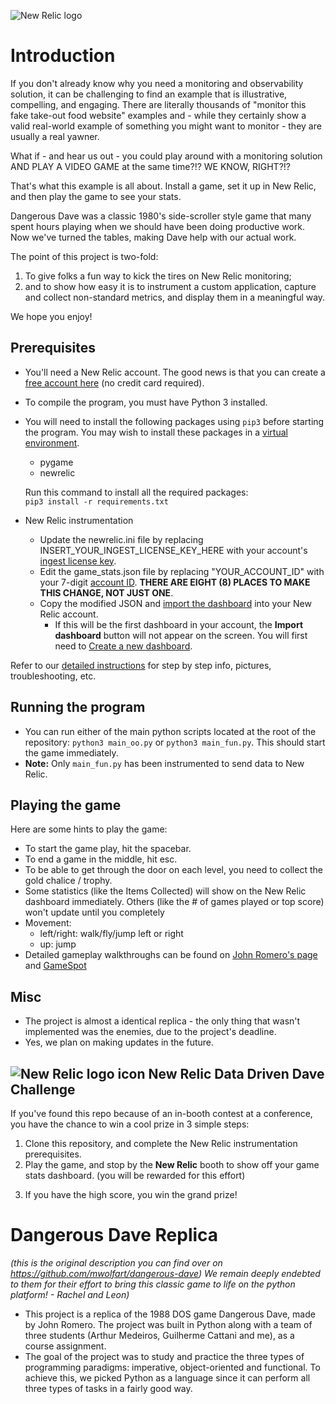 ![New Relic logo](https://newrelic.com/static-assets/images/logo/nr-logo-50vh.png)
# Introduction
If you don't already know why you need a monitoring and observability solution, it can be challenging to find an example that is illustrative, compelling, and engaging. There are literally thousands of "monitor this fake take-out food website" examples and - while they certainly show a valid real-world example of something you might want to monitor - they are usually a real yawner.

What if - and hear us out - you could play around with a monitoring solution AND PLAY A VIDEO GAME at the same time?!? WE KNOW, RIGHT?!?

That's what this example is all about. Install a game, set it up in New Relic, and then play the game to see your stats. 

Dangerous Dave was a classic 1980's side-scroller style game that many spent hours playing when we should have been doing productive work. Now we've turned the tables, making Dave help with our actual work.

The point of this project is two-fold: 

 1. To give folks a fun way to kick the tires on New Relic monitoring; 
 2. and to show how easy it is to instrument a custom application, capture and collect non-standard metrics, and display them in a meaningful way.

We hope you enjoy!

## Prerequisites

- You'll need a New Relic account. The good news is that you can create a [free account here](https://newrelic.com/signup) (no credit card required).
- To compile the program, you must have Python 3 installed.
- You will need to install the following packages using `pip3` before starting the program. You may wish to install these packages in a [virtual environment](https://packaging.python.org/en/latest/guides/installing-using-pip-and-virtual-environments/).
  - pygame
  - newrelic

  Run this command to install all the required packages:  
    `pip3 install -r requirements.txt`

- New Relic instrumentation
  - Update the newrelic.ini file by replacing INSERT_YOUR_INGEST_LICENSE_KEY_HERE with your account's [ingest license key](https://docs.newrelic.com/docs/apis/intro-apis/new-relic-api-keys/). 
  - Edit the game_stats.json file by replacing "YOUR_ACCOUNT_ID" with your 7-digit [account ID](https://docs.newrelic.com/docs/accounts/accounts-billing/account-structure/account-id/). **THERE ARE EIGHT (8) PLACES TO MAKE THIS CHANGE, NOT JUST ONE**. 
  - Copy the modified JSON and [import the dashboard](https://docs.newrelic.com/docs/query-your-data/explore-query-data/dashboards/introduction-dashboards/#dashboards-import) into your New Relic account. 
      - If this will be the first dashboard in your account, the **Import dashboard** button will not appear on the screen. You will first need to [Create a new dashboard](https://docs.newrelic.com/docs/query-your-data/explore-query-data/dashboards/introduction-dashboards/#dashboards-create-new).

Refer to our [detailed instructions](instructions/detailed_install.md) for step by step info, pictures, troubleshooting, etc.


## Running the program

- You can run either of the main python scripts located at the root of the repository: `python3 main_oo.py` or `python3 main_fun.py`. This should start the game immediately.
- **Note:** Only `main_fun.py` has been instrumented to send data to New Relic.

## Playing the game

Here are some hints to play the game:
 - To start the game play, hit the spacebar.
 - To end a game in the middle, hit esc.
 - To be able to get through the door on each level, you need to collect the gold chalice / trophy.
 - Some statistics (like the Items Collected) will show on the New Relic dashboard immediately. Others (like the # of games played or top score) won't update until you completely 
 - Movement:
   - left/right: walk/fly/jump left or right
   - up: jump
 - Detailed gameplay walkthroughs can be found on [John Romero's page](https://rome.ro/dangerous-dave) and [GameSpot](https://gamefaqs.gamespot.com/pc/581164-dangerous-dave/faqs/10991)

## Misc

- The project is almost a identical replica - the only thing that wasn't implemented was the enemies, due to the project's deadline.
- Yes, we plan on making updates in the future.

## ![New Relic logo icon](https://newrelic.com/static-assets/images/icons/avatar-newrelic.png) New Relic Data Driven Dave Challenge

If you've found this repo because of an in-booth contest at a conference, you have the chance to win a cool prize in 3 simple steps:
1. Clone this repository, and complete the New Relic instrumentation prerequisites.
2. Play the game, and stop by the **New Relic** booth to show off your game stats dashboard. (you will be rewarded for this effort)
<!-- 3. We will pick a random winner at the booth -->
3. If you have the high score, you win the grand prize!

# Dangerous Dave Replica

*(this is the original description you can find over on https://github.com/mwolfart/dangerous-dave) We remain deeply endebted to them for their effort to bring this classic game to life on the python platform! - Rachel and Leon)*

 - This project is a replica of the 1988 DOS game Dangerous Dave, made by John Romero. The project was built in Python along with a team of three students (Arthur Medeiros, Guilherme Cattani and me), as a course assignment.
 - The goal of the project was to study and practice the three types of programming paradigms: imperative, object-oriented and functional. To achieve this, we picked Python as a language since it can perform all three types of tasks in a fairly good way.
